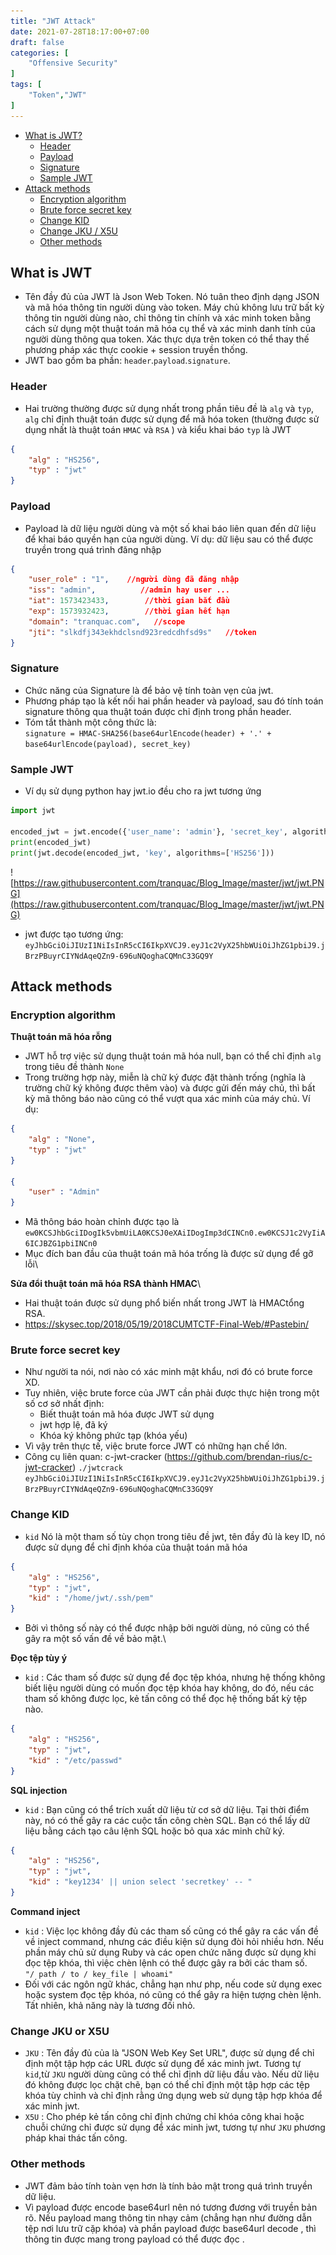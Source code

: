 ```yaml
---
title: "JWT Attack"
date: 2021-07-28T18:17:00+07:00
draft: false
categories: [
    "Offensive Security"
]
tags: [
    "Token","JWT"
]
---
```

* [What is JWT?](#what-is-jwt)
    * [Header](#header)
    * [Payload](#payload)
    * [Signature](#signature)
    * [Sample JWT](#sample-jwt)
* [Attack methods](#attack-methods)
    * [Encryption algorithm](#encryption-algorithm)
    * [Brute force secret key](#brute-force-secret-key)
    * [Change KID](#change-kid)
    * [Change JKU / X5U](#change-jku-or-x5u)
    * [Other methods](#other-methods)
## What is JWT
- Tên đầy đủ của JWT là Json Web Token. Nó tuân theo định dạng JSON và mã hóa thông tin người dùng vào token. Máy chủ không lưu trữ bất kỳ thông tin người dùng nào, chỉ thông tin chính và xác minh token bằng cách sử dụng một thuật toán mã hóa cụ thể và xác minh danh tính của người dùng thông qua token. Xác thực dựa trên token có thể thay thế phương pháp xác thực cookie + session truyền thống.
- JWT bao gồm ba phần: `header`.`payload`.`signature`.
### Header
- Hai trường thường được sử dụng nhất trong phần tiêu đề là `alg` và `typ`, `alg` chỉ định thuật toán được sử dụng để mã hóa token (thường được sử dụng nhất là thuật toán `HMAC` và `RSA` ) và kiểu khai báo `typ` là JWT
```json
{
    "alg" : "HS256",
    "typ" : "jwt"
}
```
### Payload
- Payload là dữ liệu người dùng và một số khai báo liên quan đến dữ liệu để khai báo quyền hạn của người dùng. Ví dụ: dữ liệu sau có thể được truyền trong quá trình đăng nhập
```json
{
    "user_role" : "1",    //người dùng đã đăng nhập
    "iss": "admin",          //admin hay user ...
    "iat": 1573423433,        //thời gian bắt đầu
    "exp": 1573932423,        //thời gian hết hạn
    "domain": "tranquac.com",   //scope
    "jti": "slkdfj343ekhdclsnd923redcdhfsd9s"   //token
}
```
### Signature
- Chức năng của Signature là để bảo vệ tính toàn vẹn của jwt.
- Phương pháp tạo là kết nối hai phần header và payload, sau đó tính toán signature thông qua thuật toán được chỉ định trong phần header.
- Tóm tắt thành một công thức là:\
`signature = HMAC-SHA256(base64urlEncode(header) + '.' + base64urlEncode(payload), secret_key)`
### Sample JWT
- Ví dụ sử dụng python hay jwt.io đều cho ra jwt tương ứng
```python
import jwt

encoded_jwt = jwt.encode({'user_name': 'admin'}, 'secret_key', algorithm='HS256')
print(encoded_jwt)
print(jwt.decode(encoded_jwt, 'key', algorithms=['HS256']))
```
![https://raw.githubusercontent.com/tranquac/Blog_Image/master/jwt/jwt.PNG](https://raw.githubusercontent.com/tranquac/Blog_Image/master/jwt/jwt.PNG)
- jwt được tạo tương ứng:
`eyJhbGciOiJIUzI1NiIsInR5cCI6IkpXVCJ9.eyJ1c2VyX25hbWUiOiJhZG1pbiJ9.jBrzPBuyrCIYNdAqeQZn9-696uNQoghaCQMnC33GQ9Y`
## Attack methods
### Encryption algorithm
**Thuật toán mã hóa rỗng**
- JWT hỗ trợ việc sử dụng thuật toán mã hóa null, bạn có thể chỉ định `alg` trong tiêu đề thành `None`
- Trong trường hợp này, miễn là chữ ký được đặt thành trống (nghĩa là trường chữ ký không được thêm vào) và được gửi đến máy chủ, thì bất kỳ mã thông báo nào cũng có thể vượt qua xác minh của máy chủ. Ví dụ:
```json
{
    "alg" : "None",
    "typ" : "jwt"
}

{
    "user" : "Admin"
}
```
- Mã thông báo hoàn chỉnh được tạo là `ew0KCSJhbGciIDogIk5vbmUiLA0KCSJ0eXAiIDogImp3dCINCn0.ew0KCSJ1c2VyIiA6ICJBZG1pbiINCn0`
- Mục đích ban đầu của thuật toán mã hóa trống là được sử dụng để gỡ lỗi\

**Sửa đổi thuật toán mã hóa RSA thành HMAC**\
- Hai thuật toán được sử dụng phổ biến nhất trong JWT là HMACtổng RSA.
- https://skysec.top/2018/05/19/2018CUMTCTF-Final-Web/#Pastebin/
### Brute force secret key
- Như người ta nói, nơi nào có xác minh mật khẩu, nơi đó có brute force XD.
- Tuy nhiên, việc brute force của JWT cần phải được thực hiện trong một số cơ sở nhất định:
    + Biết thuật toán mã hóa được JWT sử dụng
    + jwt hợp lệ, đã ký
    + Khóa ký không phức tạp (khóa yếu)
- Vì vậy trên thực tế, việc brute force JWT có những hạn chế lớn.
- Công cụ liên quan: c-jwt-cracker (https://github.com/brendan-rius/c-jwt-cracker)
`./jwtcrack eyJhbGciOiJIUzI1NiIsInR5cCI6IkpXVCJ9.eyJ1c2VyX25hbWUiOiJhZG1pbiJ9.jBrzPBuyrCIYNdAqeQZn9-696uNQoghaCQMnC33GQ9Y`
### Change KID
- `kid` Nó là một tham số tùy chọn trong tiêu đề jwt, tên đầy đủ là key ID, nó được sử dụng để chỉ định khóa của thuật toán mã hóa
```json
{
    "alg" : "HS256",
    "typ" : "jwt",
    "kid" : "/home/jwt/.ssh/pem"
}
```
- Bởi vì thông số này có thể được nhập bởi người dùng, nó cũng có thể gây ra một số vấn đề về bảo mật.\

**Đọc tệp tùy ý**
- `kid` : Các tham số được sử dụng để đọc tệp khóa, nhưng hệ thống không biết liệu người dùng có muốn đọc tệp khóa hay không, do đó, nếu các tham số không được lọc, kẻ tấn công có thể đọc hệ thống bất kỳ tệp nào.
```json
{
    "alg" : "HS256",
    "typ" : "jwt",
    "kid" : "/etc/passwd"
}
```

**SQL injection**
- `kid` : Bạn cũng có thể trích xuất dữ liệu từ cơ sở dữ liệu. Tại thời điểm này, nó có thể gây ra các cuộc tấn công chèn SQL. Bạn có thể lấy dữ liệu bằng cách tạo câu lệnh SQL hoặc bỏ qua xác minh chữ ký.
```json
{
    "alg" : "HS256",
    "typ" : "jwt",
    "kid" : "key1234' || union select 'secretkey' -- "
}
```

**Command inject**
- `kid` : Việc lọc không đầy đủ các tham số cũng có thể gây ra các vấn đề về inject command, nhưng các điều kiện sử dụng đòi hỏi nhiều hơn. Nếu phần máy chủ sử dụng Ruby và các open chức năng được sử dụng khi đọc tệp khóa, thì việc chèn lệnh có thể được gây ra bởi các tham số.\
`"/ path / to / key_file | whoami"`
- Đối với các ngôn ngữ khác, chẳng hạn như php, nếu code sử dụng exec hoặc system đọc tệp khóa, nó cũng có thể gây ra hiện tượng chèn lệnh. Tất nhiên, khả năng này là tương đối nhỏ.
### Change JKU or X5U
- `JKU` : Tên đầy đủ của là "JSON Web Key Set URL", được sử dụng để chỉ định một tập hợp các URL được sử dụng để xác minh jwt. Tương tự `kid`,từ `JKU` người dùng cũng có thể chỉ định dữ liệu đầu vào. Nếu dữ liệu đó không được lọc chặt chẽ, bạn có thể chỉ định một tập hợp các tệp khóa tùy chỉnh và chỉ định rằng ứng dụng web sử dụng tập hợp khóa để xác minh jwt.
- `X5U` : Cho phép kẻ tấn công chỉ định chứng chỉ khóa công khai hoặc chuỗi chứng chỉ được sử dụng để xác minh jwt, tương tự như `JKU` phương pháp khai thác tấn công.
### Other methods
- JWT đảm bảo tính toàn vẹn hơn là tính bảo mật trong quá trình truyền dữ liệu.
- Vì payload được encode base64url nên nó tương đương với truyền bản rõ. Nếu payload mang thông tin nhạy cảm (chẳng hạn như đường dẫn tệp nơi lưu trữ cặp khóa) và phần payload được base64url decode , thì thông tin được mang trong payload có thể được đọc .

